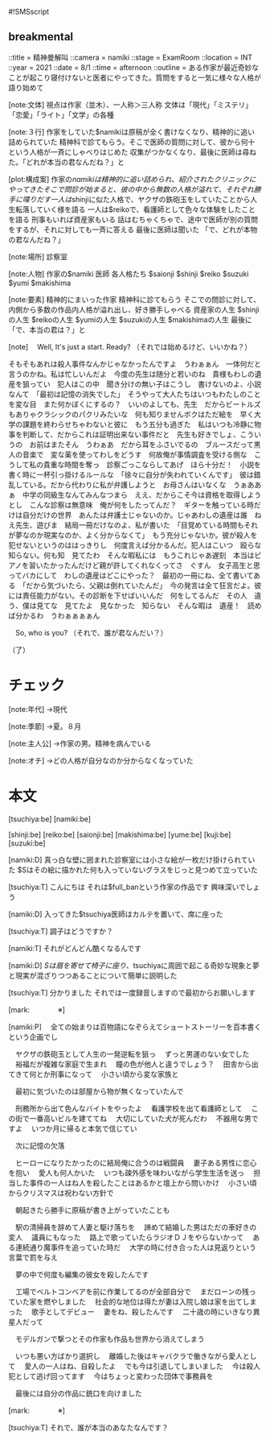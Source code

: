 #!SMSscript

## breakmental

::title = 精神曼解叫
::camera = namiki
::stage = ExamRoom
::location = INT
::year = 2021
::date = 8/1
::time = afternoon
::outline = ある作家が最近奇妙なことが起こり寝付けないと医者にやってきた。質問をすると一気に様々な人格が語り始めて

[note:文体]
視点は作家（並木）、一人称＞三人称
文体は「現代」「ミステリ」「恋愛」「ライト」「文学」の各種

[note:３行]
作家をしていた$namikiは原稿が全く書けなくなり、精神的に追い詰められていた
精神科で診てもらう。そこで医師の質問に対して、彼から何十という人格が一斉にしゃべりはじめた
収集がつかなくなり、最後に医師は尋ねた。「どれが本当の君なんだね？」と

[plot:構成案]
作家の$namikiは精神的に追い詰められ、紹介されたクリニックにやってきた
そこで問診が始まると、彼の中から無数の人格が溢れて、それぞれ勝手に喋りだす
一人は$shinjiに似た人格で、ヤクザの鉄砲玉をしていたことから人生転落していく様を語る
一人は$reikoで、看護師として色々な体験をしたことを語る
刑事もいれば資産家もいる
話はむちゃくちゃで、途中で医師が別の質問をするが、それに対しても一斉に答える
最後に医師は聞いた
「で、どれが本物の君なんだね？」

[note:場所]
診察室

[note:人物]
作家の$namiki
医師
各人格たち
$saionji
$shinji
$reiko
$suzuki
$yumi
$makishima

[note:要素]
精神的にまいった作家
精神科に診てもらう
そこでの問診に対して、内側から多数の作品内人格が溢れ出し、好き勝手しゃべる
資産家の人生
$shinjiの人生
$reikoの人生
$yumiの人生
$suzukiの人生
$makishimaの人生
最後に「で、本当の君は？」と

[note]
　Well, It's just a start. Ready?
（それでは始めるけど、いいかね？）


そもそもあれは殺人事件なんかじゃなかったんですよ　うわぁぁん　一体何だと言うのかね。私は忙しいんだよ　今度の先生は随分と若いのね　貴様もわしの遺産を狙ってい　犯人はこの中　聞き分けの無い子はこうし　書けないのよ、小説なんて　「最初は記憶の消失でした」　そうやって大人たちはいつもわたしのことを変な目　また何かぼくにするの？　いいのよしても、先生　だからビートルズもありゃクラシックのパクリみたいな　何も知りませんボクはただ絵を　早く大学の課題を終わらせちゃわないと彼に　もう五分も過ぎた　私はいつも冷静に物事を判断して、だからこれは証明出来ない事件だと　先生も好きでしょ、こういうの　お前はまたそん　うわぁあ　だから耳をふさいでるの　ブルースだって黒人の音楽で　変な薬を使ってわしをどうす　何故俺が事情調査を受ける側な　こうして私の貴重な時間を奪っ　診察ごっこならしてあげ　ほら十分だ！　小説を書く時に一杯引っ掛けるルールな　「徐々に自分が失われていくんです」　彼は錯乱している。だから代わりに私が弁護しようと　お母さんはいなくな　うぁああぁ　中学の同級生なんてみんなつまら　ええ、だからこそ今は資格を取得しようとし　こんな診察は無意味　俺が何をしたってんだ？　ギターを触っている時だけは自分だけの世界　あんたは弁護士じゃないのか。じゃあわしの遺産は誰　ねえ先生、遊びま　結局一冊だけなのよ、私が書いた　「目覚めている時間もそれが夢なのか現実なのか、よく分からなくて」　もう充分じゃないか。彼が殺人を犯せないというのははっきりし　何度言えば分かるんだ。犯人はこいつ　殴らな　知らない。何も知　見てたわ　そんな暇私には　もうこれじゃあ遅刻　本当はピアノを習いたかったんだけど親が許してくれなくってさ　ぐすん　女子高生と思ってバカにして　わしの遺産はどこにやった？　最初の一冊にね、全て書いてある　「だから気づいたら、父親は倒れていたんだ」　今の発言は全て狂言だよ。彼には責任能力がない。その診断を下せばいいんだ　何をしてるんだ　その人　違う、僕は見てな　見てたよ　見なかった　知らない　そんな暇は　遺産！　読めば分かるわ　うわぁぁぁぁん


　So, who is you?
（それで、誰が君なんだい？）

（了）

# チェック

[note:年代]
→現代

[note:季節]
→夏。８月

[note:主人公]
→作家の男。精神を病んでいる

[note:オチ]
→どの人格が自分なのか分からなくなっていた

# 本文

[tsuchiya:be]
[namiki:be]

[shinji:be]
[reiko:be]
[saionji:be]
[makishima:be]
[yume:be]
[kuji:be]
[suzuki:be]

[namiki:D]
真っ白な壁に囲まれた診察室には小さな絵が一枚だけ掛けられていた
$Sはその絵に描かれた何も入っていないグラスをじっと見つめて立っていた

[tsuchiya:T]
こんにちは
それは$full_banという作家の作品です
興味深いでしょう

[namiki:D]
入ってきた$tsuchiya医師はカルテを置いて、席に座った

[tsuchiya:T]
調子はどうですか？

[namiki:T]
それがどんどん酷くなるんです

[namiki:D]
$Sは眉を寄せて椅子に座り、$tsuchiyaに周囲で起こる奇妙な現象と夢と現実が混ざりつつあることについて簡単に説明した

[tsuchiya:T]
分かりました
それでは一度録音しますので最初からお願いします

[mark:　　　　※]

[namiki:P]
　全ての始まりは百物語になぞらえてショートストーリーを百本書くという企画でし

　ヤクザの鉄砲玉として人生の一発逆転を狙っ
　ずっと男運のない女でした
　裕福だが複雑な家庭で生まれ
　瞳の色が他人と違うでしょう？
　田舎から出てきて何とか刑事になって
　小さい頃から変な家族と

　最初に気づいたのは部屋から物が無くなっていたんで

　刑務所から出て色んなバイトをやったよ
　看護学校を出て看護師として
　この街で一番高いビルを建ててね
　大切にしていた犬が死んだわ
　不器用な男ですよ
　いつか月に帰ると本気で信じてい

　次に記憶の欠落

　ヒーローになりたかったのに結局俺に合うのは戦闘員
　妻子ある男性に恋心を抱い
　愛人も何人かいた
　いつも疎外感を味わいながら学生生活を送っ
　担当した事件の一人はね人を殺したことはあるかと壇上から問いかけ
　小さい頃からクリスマスは祝わない方針で

　朝起きたら勝手に原稿が書き上がっていたことも

　駅の清掃員を辞めて人妻と駆け落ちを
　諦めて結婚した男はただの車好きの変人
　議員にもなった
　路上で歌っていたらラジオＤＪをやらないかって
　ある連続通り魔事件を追っていた時だ
　大学の時に付き合った人は見返りという言葉で罰を与え

　夢の中で何度も編集の彼女を殺したんです

　工場でベルトコンベアを前に作業してるのが全部自分で
　まだローンの残っていた家を燃やしました
　社会的な地位は得たが妻は入院し娘は家を出てしまった
　歌手としてデビュー
　妻をね、殺したんです
　二十歳の時にいきなり異星人だって

　モデルガンで撃つとその作家も作品も世界から消えてしまう

　いつも悪い方ばかり選択し
　離婚した後はキャバクラで働きながら愛人として
　愛人の一人はね、自殺したよ
　でも今は引退してしまいました
　今は殺人犯として逃げ回ってます
　今はちょっと変わった団体で事務員を

　最後には自分の作品に銃口を向けました

[mark:　　　　※]

[tsuchiya:T]
それで、誰が本当のあなたなんです？

